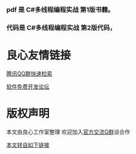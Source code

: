 ### pdf 是 C#多线程编程实战 第1版书籍。
### 代码是 C#多线程编程实战 第2版代码，


 # 良心友情链接

[腾讯QQ群快速检索](http://u.720life.cn/s/8cf73f7c)

[软件免费开发论坛](http://u.720life.cn/s/bbb01dc0)

# 版权声明 

本文由良心工作室整理 欢迎加入[官方交流Q群](https://u.720life.cn/s/f2316816)谈合作

[本文转自如下链接](http://u.720life.cn/g/2e71d0f0a5c601172267ba20d3a43c6e40cae3bac6e49e29fe813e2195010789b3edfe2013d3c8e4677ed53711da22db521cb5bcbf61dbbe62b55babc734a0e2829ef07f5e25d84d9990d12712e2a082c0b45fc51317ed98e1d9bb7ea70c0616)